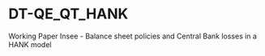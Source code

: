 # DT-QE_QT_HANK
Working Paper Insee - Balance sheet policies and Central Bank losses in a HANK model
